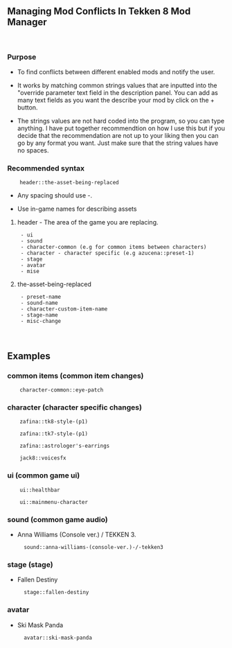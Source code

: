 

## Managing Mod Conflicts In Tekken 8 Mod Manager


<p>&nbsp;</p>


### Purpose

- To find conflicts between different enabled mods and notify the user.

- It works by matching common strings values that are inputted into the "override parameter text field in the description panel. You can add as many text fields as you want the describe your mod by click on the + button.

- The strings values are not hard coded into the program, so you can type anything. I have put together recommendtion on how I use this but if you decide that the recommendation are not up to your liking then you can go by any format you want. Just make sure that the string values have no spaces.



### Recommended syntax

        header::the-asset-being-replaced

- Any spacing should use -.

- Use in-game names for describing assets




1. header - The area of the game you are replacing.

        - ui
        - sound
        - character-common (e.g for common items between characters)
        - character - character specific (e.g azucena::preset-1)
        - stage
        - avatar
        - mise




2. the-asset-being-replaced 

        - preset-name 
        - sound-name
        - character-custom-item-name
        - stage-name
        - misc-change





<p>&nbsp;</p>


## Examples


### common items (common item changes)

        character-common::eye-patch




### character (character specific changes)

        zafina::tk8-style-(p1)

        zafina::tk7-style-(p1)

        zafina::astrologer's-earrings
        
        jack8::voicesfx





### ui (common game ui)

        ui::healthbar

        ui::mainmenu-character



### sound (common game audio)


- Anna Williams (Console ver.) / TEKKEN 3.

        sound::anna-williams-(console-ver.)-/-tekken3




### stage (stage)
        
- Fallen Destiny

        stage::fallen-destiny 




### avatar

- Ski Mask Panda

        avatar::ski-mask-panda







